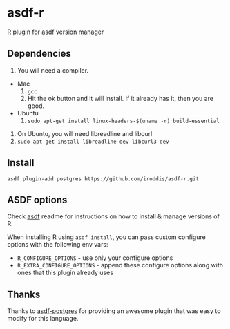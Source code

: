 # asdf-r

[R](https://www.r-project.org/) plugin for [asdf](https://github.com/asdf-vm/asdf) version manager

## Dependencies

1. You will need a compiler.
  * Mac
    1. ```gcc```
    1. Hit the ok button and it will install.  If it already has it, then you are good.
  * Ubuntu
    1. ```sudo apt-get install linux-headers-$(uname -r) build-essential```
1. On Ubuntu, you will need libreadline and libcurl
  1. ```sudo apt-get install libreadline-dev libcurl3-dev```

## Install

```
asdf plugin-add postgres https://github.com/iroddis/asdf-r.git
```

## ASDF options

Check [asdf](https://github.com/asdf-vm/asdf) readme for instructions on how to install & manage versions of R.

When installing R using `asdf install`, you can pass custom configure options with the following env vars:

* `R_CONFIGURE_OPTIONS` - use only your configure options
* `R_EXTRA_CONFIGURE_OPTIONS` - append these configure options along with ones that this plugin already uses

## Thanks

Thanks to [asdf-postgres](http://github.com/smashedtoatoms/asdf-postgres) for providing an awesome plugin
that was easy to modify for this language.
